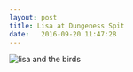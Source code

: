 ```yaml
---
layout: post
title: Lisa at Dungeness Spit
date:   2016-09-20 11:47:28
---
```


![lisa and the birds](/assets/photoblog/lisa.jpg)
